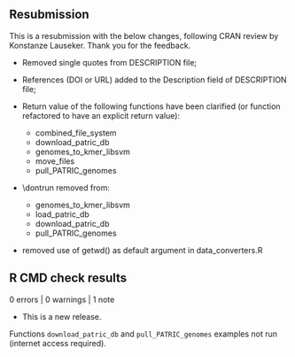 ## Resubmission

This is a resubmission with the below changes, following CRAN review by
Konstanze Lauseker. Thank you for the feedback.

* Removed single quotes from DESCRIPTION file;
* References (DOI or URL) added to the Description field of DESCRIPTION file;
* Return value of the following functions have been clarified (or function
refactored to have an explicit return value):

    - combined_file_system
    - download_patric_db
    - genomes_to_kmer_libsvm
    - move_files
    - pull_PATRIC_genomes

* \dontrun removed from:

    - genomes_to_kmer_libsvm
    - load_patric_db
    - download_patric_db
    - pull_PATRIC_genomes

* removed use of getwd() as default argument in data_converters.R

## R CMD check results

0 errors | 0 warnings | 1 note

* This is a new release.

Functions `download_patric_db` and `pull_PATRIC_genomes` examples not run (internet access required).
